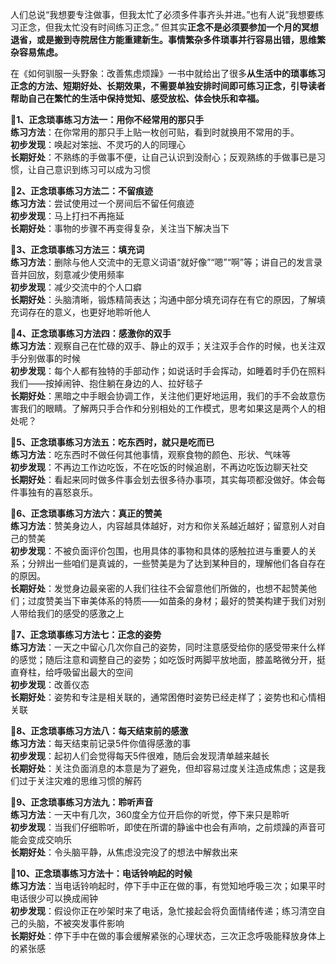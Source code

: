 人们总说“我想要专注做事，但我太忙了必须多件事齐头并进。”也有人说”我想要练习正念，但我太忙没有时间练习正念。”
但其实**正念不是必须要参加一个月的冥想退省，或是搬到寺院居住方能重建新生。事情繁杂多件琐事并行容易出错，思维繁杂容易焦虑。**


在《如何驯服一头野象：改善焦虑烦躁》一书中就给出了很多**从生活中的琐事练习正念的方法、短期好处、长期效果，不需要单独安排时间即可练习正念，引导读者帮助自己在繁忙的生活中保持觉知、感受放松、体会快乐和幸福。**


**🧘1、正念琐事练习方法一：用你不经常用的那只手**  
**练习方法**：在你常用的那只手上贴一枚创可贴，看到时就换用不常用的手。  
**初步发现**：唤起对笨拙、不灵巧的人的同理心  
**长期好处**：不熟练的手做事不便，让自己认识到没耐心；反观熟练的手做事已是习惯，让自己意识到练习可以成为习惯

**🧘2、正念琐事练习方法二：不留痕迹**  
**练习方法**：尝试使用过一个房间后不留任何痕迹  
**初步发现**：马上打扫不再拖延  
**长期好处**：事物的步骤不再变得复杂，关注当下解决当下

**🧘3、正念琐事练习方法三：填充词**  
**练习方法**：删除与他人交流中的无意义词语“就好像”“嗯”“啊”等；讲自己的发言录音并回放，刻意减少使用频率  
**初步发现**：减少交流中的个人口癖  
**长期好处**：头脑清晰，锻炼精简表达；沟通中部分填充词存在有它的原因，了解填充词存在的意义，也更好地聆听他人

**🧘4、正念琐事练习方法四：感激你的双手**  
**练习方法**：观察自己在忙碌的双手、静止的双手；关注双手合作的时候，也关注双手分别做事的时候  
**初步发现**：每个人都有独特的手部动作；如说话时手会挥动，如睡着时手仍在照料我们——按掉闹钟、抱住躺在身边的人、拉好毯子  
**长期好处**：黑暗之中手眼会协调工作，关注他们更好地运用，我们的手不会故意伤害我们的眼睛。了解两只手合作和分别相处的工作模式，思考如果这是两个人的相处呢？

**🧘5、正念琐事练习方法五：吃东西时，就只是吃而已**  
**练习方法**：吃东西时不做任何其他事情，观察食物的颜色、形状、气味等  
**初步发现**：不再边工作边吃饭，不在吃饭的时候追剧，不再边吃饭边聊天社交  
**长期好处**：看起来同时做多件事会划去很多待办事项，其实每项都没做好。体会每件事独有的喜怒哀乐。

**🧘6、正念琐事练习方法六：真正的赞美**  
**练习方法**：赞美身边人，内容越具体越好，对方和你关系越近越好；留意别人对自己的赞美  
**初步发现**：不被负面评价包围，也用具体的事物和具体的感触拉进与重要人的关系；分辨出一些咱们是真诚的，一些赞美是为了达到某种目的，理解他们各自存在的原因。  
**长期好处**：发觉身边最亲密的人我们往往不会留意他们所做的，也想不起赞美他们；过度赞美当下审美体系的特质——如苗条的身材；最好的赞美构建于我们对别人带给我们的感受的感激之上

**🧘7、正念琐事练习方法七：正念的姿势**  
**练习方法**：一天之中留心几次你自己的姿势，同时注意感受给你的感受带来什么样的感觉；随后注意和调整自己的姿势；如吃饭时两脚平放地面，膝盖略微分开，挺直脊柱，给呼吸留出最大的空间  
**初步发现**：改善仪态  
**长期好处**：姿势和专注是相关联的，通常困倦时姿势已经走样了；姿势也和心情相关联

**🧘8、正念琐事练习方法八：每天结束前的感激**  
**练习方法**：每天结束前记录5件你值得感激的事  
**初步发现**：起初人们会觉得每天5件很难，随后会发现清单越来越长  
**长期好处**：关注负面消息的本意是为了避免，但却容易过度关注造成焦虑；这是我们过于关注灾难的思维习惯的解药

**🧘9、正念琐事练习方法九：聆听声音**  
**练习方法**：一天中有几次，360度全方位开启你的听觉，停下来只是聆听  
**初步发现**：当我们仔细聆听，即使在所谓的静谧中也会有声响，之前烦躁的声音可能会变成交响乐  
**长期好处**：令头脑平静，从焦虑没完没了的想法中解救出来

**🧘10、正念琐事练习方法十：电话铃响起的时候**  
**练习方法**：当电话铃响起时，停下手中正在做的事，有觉知地呼吸三次；如果平时电话很少可以换成闹钟  
**初步发现**：假设你正在吵架时来了电话，急忙接起会将负面情绪传递；练习清空自己的头脑，不被突发事件影响  
**长期好处**：停下手中在做的事会缓解紧张的心理状态，三次正念呼吸能释放身体上的紧张感
